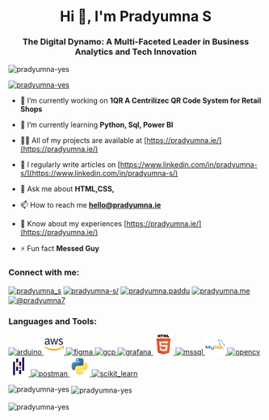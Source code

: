 <h1 align="center">Hi 👋, I'm Pradyumna S</h1>
<h3 align="center">The Digital Dynamo: A Multi-Faceted Leader in Business Analytics and Tech Innovation</h3>

<p align="left"> <img src="https://komarev.com/ghpvc/?username=pradyumna-yes&label=Profile%20views&color=0e75b6&style=flat" alt="pradyumna-yes" /> </p>

<p align="left"> <a href="https://github.com/ryo-ma/github-profile-trophy"><img src="https://github-profile-trophy.vercel.app/?username=pradyumna-yes" alt="pradyumna-yes" /></a> </p>

- 🔭 I’m currently working on **1QR A Centrilizec QR Code System for Retail Shops**

- 🌱 I’m currently learning **Python, Sql, Power BI**

- 👨‍💻 All of my projects are available at [https://pradyumna.ie/](https://pradyumna.ie/)

- 📝 I regularly write articles on [https://www.linkedin.com/in/pradyumna-s/](https://www.linkedin.com/in/pradyumna-s/)

- 💬 Ask me about **HTML,CSS,**

- 📫 How to reach me **hello@pradyumna.ie**

- 📄 Know about my experiences [https://pradyumna.ie/](https://pradyumna.ie/)

- ⚡ Fun fact **Messed Guy**

<h3 align="left">Connect with me:</h3>
<p align="left">
<a href="https://twitter.com/pradyumna_s" target="blank"><img align="center" src="https://raw.githubusercontent.com/rahuldkjain/github-profile-readme-generator/master/src/images/icons/Social/twitter.svg" alt="pradyumna_s" height="30" width="40" /></a>
<a href="https://linkedin.com/in/pradyumna-s/" target="blank"><img align="center" src="https://raw.githubusercontent.com/rahuldkjain/github-profile-readme-generator/master/src/images/icons/Social/linked-in-alt.svg" alt="pradyumna-s/" height="30" width="40" /></a>
<a href="https://fb.com/pradyumna.paddu" target="blank"><img align="center" src="https://raw.githubusercontent.com/rahuldkjain/github-profile-readme-generator/master/src/images/icons/Social/facebook.svg" alt="pradyumna.paddu" height="30" width="40" /></a>
<a href="https://instagram.com/pradyumna.me" target="blank"><img align="center" src="https://raw.githubusercontent.com/rahuldkjain/github-profile-readme-generator/master/src/images/icons/Social/instagram.svg" alt="pradyumna.me" height="30" width="40" /></a>
<a href="https://www.hackerearth.com/@pradyumna7" target="blank"><img align="center" src="https://raw.githubusercontent.com/rahuldkjain/github-profile-readme-generator/master/src/images/icons/Social/hackerearth.svg" alt="@pradyumna7" height="30" width="40" /></a>
</p>

<h3 align="left">Languages and Tools:</h3>
<p align="left"> <a href="https://www.arduino.cc/" target="_blank" rel="noreferrer"> <img src="https://cdn.worldvectorlogo.com/logos/arduino-1.svg" alt="arduino" width="40" height="40"/> </a> <a href="https://aws.amazon.com" target="_blank" rel="noreferrer"> <img src="https://raw.githubusercontent.com/devicons/devicon/master/icons/amazonwebservices/amazonwebservices-original-wordmark.svg" alt="aws" width="40" height="40"/> </a> <a href="https://www.figma.com/" target="_blank" rel="noreferrer"> <img src="https://www.vectorlogo.zone/logos/figma/figma-icon.svg" alt="figma" width="40" height="40"/> </a> <a href="https://cloud.google.com" target="_blank" rel="noreferrer"> <img src="https://www.vectorlogo.zone/logos/google_cloud/google_cloud-icon.svg" alt="gcp" width="40" height="40"/> </a> <a href="https://grafana.com" target="_blank" rel="noreferrer"> <img src="https://www.vectorlogo.zone/logos/grafana/grafana-icon.svg" alt="grafana" width="40" height="40"/> </a> <a href="https://www.w3.org/html/" target="_blank" rel="noreferrer"> <img src="https://raw.githubusercontent.com/devicons/devicon/master/icons/html5/html5-original-wordmark.svg" alt="html5" width="40" height="40"/> </a> <a href="https://www.microsoft.com/en-us/sql-server" target="_blank" rel="noreferrer"> <img src="https://www.svgrepo.com/show/303229/microsoft-sql-server-logo.svg" alt="mssql" width="40" height="40"/> </a> <a href="https://www.mysql.com/" target="_blank" rel="noreferrer"> <img src="https://raw.githubusercontent.com/devicons/devicon/master/icons/mysql/mysql-original-wordmark.svg" alt="mysql" width="40" height="40"/> </a> <a href="https://opencv.org/" target="_blank" rel="noreferrer"> <img src="https://www.vectorlogo.zone/logos/opencv/opencv-icon.svg" alt="opencv" width="40" height="40"/> </a> <a href="https://pandas.pydata.org/" target="_blank" rel="noreferrer"> <img src="https://raw.githubusercontent.com/devicons/devicon/2ae2a900d2f041da66e950e4d48052658d850630/icons/pandas/pandas-original.svg" alt="pandas" width="40" height="40"/> </a> <a href="https://postman.com" target="_blank" rel="noreferrer"> <img src="https://www.vectorlogo.zone/logos/getpostman/getpostman-icon.svg" alt="postman" width="40" height="40"/> </a> <a href="https://www.python.org" target="_blank" rel="noreferrer"> <img src="https://raw.githubusercontent.com/devicons/devicon/master/icons/python/python-original.svg" alt="python" width="40" height="40"/> </a> <a href="https://scikit-learn.org/" target="_blank" rel="noreferrer"> <img src="https://upload.wikimedia.org/wikipedia/commons/0/05/Scikit_learn_logo_small.svg" alt="scikit_learn" width="40" height="40"/> </a> </p>

<p><img align="left" src="https://github-readme-stats.vercel.app/api/top-langs?username=pradyumna-yes&show_icons=true&locale=en&layout=compact" alt="pradyumna-yes" /></p>

<p>&nbsp;<img align="center" src="https://github-readme-stats.vercel.app/api?username=pradyumna-yes&show_icons=true&locale=en" alt="pradyumna-yes" /></p>

<p><img align="center" src="https://github-readme-streak-stats.herokuapp.com/?user=pradyumna-yes&" alt="pradyumna-yes" /></p>
